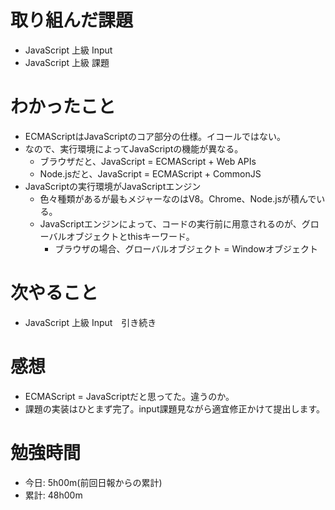 # 取り組んだ課題
- JavaScript 上級 Input
- JavaScript 上級 課題

# わかったこと
- ECMAScriptはJavaScriptのコア部分の仕様。イコールではない。
- なので、実行環境によってJavaScriptの機能が異なる。
  - ブラウザだと、JavaScript = ECMAScript + Web APIs
  - Node.jsだと、JavaScript = ECMAScript + CommonJS
- JavaScriptの実行環境がJavaScriptエンジン
  - 色々種類があるが最もメジャーなのはV8。Chrome、Node.jsが積んでいる。
  - JavaScriptエンジンによって、コードの実行前に用意されるのが、グローバルオブジェクトとthisキーワード。
    - ブラウザの場合、グローバルオブジェクト = Windowオブジェクト

# 次やること
- JavaScript 上級 Input　引き続き

# 感想
- ECMAScript = JavaScriptだと思ってた。違うのか。
- 課題の実装はひとまず完了。input課題見ながら適宜修正かけて提出します。

# 勉強時間
- 今日: 5h00m(前回日報からの累計)
- 累計: 48h00m

